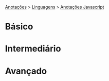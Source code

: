 <link rel="stylesheet" type="text/css" href="../../CSS/dark-theme.css">

[Anotações](../../) > [Linguagens](../Index.md) > [Anotações Javascript](./Index.md)

# Básico

# Intermediário
    
# Avançado